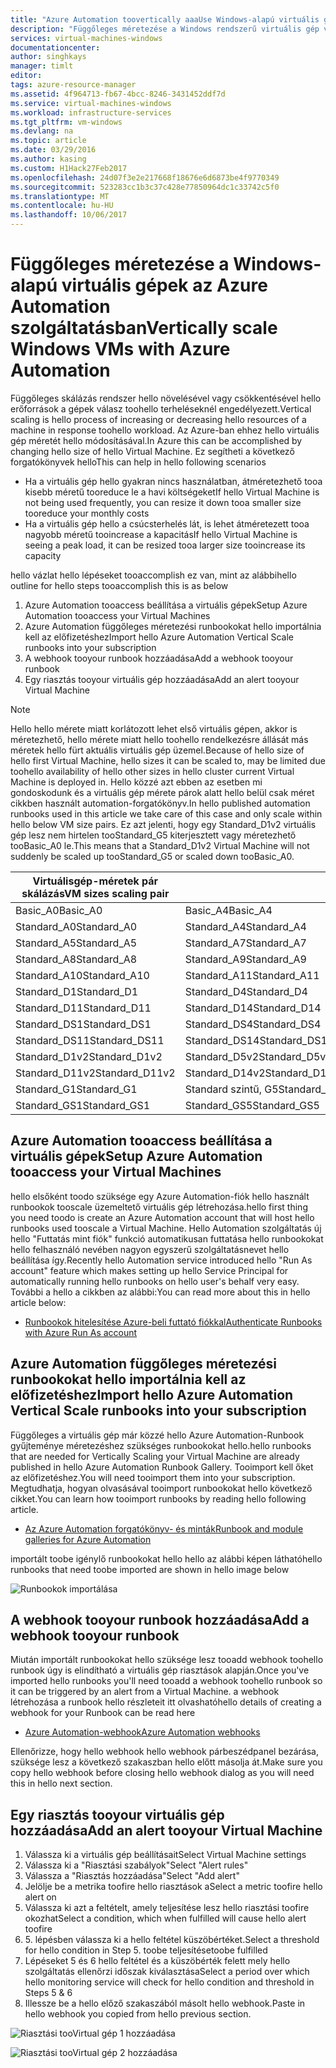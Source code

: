 ```yaml
---
title: "Azure Automation toovertically aaaUse Windows-alapú virtuális gépek méretezési |} Microsoft Docs"
description: "Függőleges méretezése a Windows rendszerű virtuális gép válasz toomonitoring értesítések az Azure Automation szolgáltatásban"
services: virtual-machines-windows
documentationcenter: 
author: singhkays
manager: timlt
editor: 
tags: azure-resource-manager
ms.assetid: 4f964713-fb67-4bcc-8246-3431452ddf7d
ms.service: virtual-machines-windows
ms.workload: infrastructure-services
ms.tgt_pltfrm: vm-windows
ms.devlang: na
ms.topic: article
ms.date: 03/29/2016
ms.author: kasing
ms.custom: H1Hack27Feb2017
ms.openlocfilehash: 24d07f3e2e217668f18676e6d6873be4f9770349
ms.sourcegitcommit: 523283cc1b3c37c428e77850964dc1c33742c5f0
ms.translationtype: MT
ms.contentlocale: hu-HU
ms.lasthandoff: 10/06/2017
---
```

# <a name="vertically-scale-windows-vms-with-azure-automation"></a><span data-ttu-id="b4df7-103">Függőleges méretezése a Windows-alapú virtuális gépek az Azure Automation szolgáltatásban</span><span class="sxs-lookup"><span data-stu-id="b4df7-103">Vertically scale Windows VMs with Azure Automation</span></span>

<span data-ttu-id="b4df7-104">Függőleges skálázás rendszer hello növelésével vagy csökkentésével hello erőforrások a gépek válasz toohello terheléseknél engedélyezett.</span><span class="sxs-lookup"><span data-stu-id="b4df7-104">Vertical scaling is hello process of increasing or decreasing hello resources of a machine in response toohello workload.</span></span> <span data-ttu-id="b4df7-105">Az Azure-ban ehhez hello virtuális gép méretét hello módosításával.</span><span class="sxs-lookup"><span data-stu-id="b4df7-105">In Azure this can be accomplished by changing hello size of hello Virtual Machine.</span></span> <span data-ttu-id="b4df7-106">Ez segítheti a következő forgatókönyvek hello</span><span class="sxs-lookup"><span data-stu-id="b4df7-106">This can help in hello following scenarios</span></span>

* <span data-ttu-id="b4df7-107">Ha a virtuális gép hello gyakran nincs használatban, átméretezhető tooa kisebb méretű tooreduce le a havi költségeket</span><span class="sxs-lookup"><span data-stu-id="b4df7-107">If hello Virtual Machine is not being used frequently, you can resize it down tooa smaller size tooreduce your monthly costs</span></span>
* <span data-ttu-id="b4df7-108">Ha a virtuális gép hello a csúcsterhelés lát, is lehet átméretezett tooa nagyobb méretű tooincrease a kapacitás</span><span class="sxs-lookup"><span data-stu-id="b4df7-108">If hello Virtual Machine is seeing a peak load, it can be resized tooa larger size tooincrease its capacity</span></span>

<span data-ttu-id="b4df7-109">hello vázlat hello lépéseket tooaccomplish ez van, mint az alábbi</span><span class="sxs-lookup"><span data-stu-id="b4df7-109">hello outline for hello steps tooaccomplish this is as below</span></span>

1. <span data-ttu-id="b4df7-110">Azure Automation tooaccess beállítása a virtuális gépek</span><span class="sxs-lookup"><span data-stu-id="b4df7-110">Setup Azure Automation tooaccess your Virtual Machines</span></span>
2. <span data-ttu-id="b4df7-111">Azure Automation függőleges méretezési runbookokat hello importálnia kell az előfizetéshez</span><span class="sxs-lookup"><span data-stu-id="b4df7-111">Import hello Azure Automation Vertical Scale runbooks into your subscription</span></span>
3. <span data-ttu-id="b4df7-112">A webhook tooyour runbook hozzáadása</span><span class="sxs-lookup"><span data-stu-id="b4df7-112">Add a webhook tooyour runbook</span></span>
4. <span data-ttu-id="b4df7-113">Egy riasztás tooyour virtuális gép hozzáadása</span><span class="sxs-lookup"><span data-stu-id="b4df7-113">Add an alert tooyour Virtual Machine</span></span>

> [!NOTE]
> <span data-ttu-id="b4df7-114">Hello hello mérete miatt korlátozott lehet első virtuális gépen, akkor is méretezhető, hello mérete miatt hello toohello rendelkezésre állását más méretek hello fürt aktuális virtuális gép üzemel.</span><span class="sxs-lookup"><span data-stu-id="b4df7-114">Because of hello size of hello first Virtual Machine, hello sizes it can be scaled to, may be limited due toohello availability of hello other sizes in hello cluster current Virtual Machine is deployed in.</span></span> <span data-ttu-id="b4df7-115">Hello közzé azt ebben az esetben mi gondoskodunk és a virtuális gép mérete párok alatt hello belül csak méret cikkben használt automation-forgatókönyv.</span><span class="sxs-lookup"><span data-stu-id="b4df7-115">In hello published automation runbooks used in this article we take care of this case and only scale within hello below VM size pairs.</span></span> <span data-ttu-id="b4df7-116">Ez azt jelenti, hogy egy Standard_D1v2 virtuális gép lesz nem hirtelen tooStandard_G5 kiterjesztett vagy méretezhető tooBasic_A0 le.</span><span class="sxs-lookup"><span data-stu-id="b4df7-116">This means that a Standard_D1v2 Virtual Machine will not suddenly be scaled up tooStandard_G5 or scaled down tooBasic_A0.</span></span>
> 
> | <span data-ttu-id="b4df7-117">Virtuálisgép-méretek pár skálázás</span><span class="sxs-lookup"><span data-stu-id="b4df7-117">VM sizes scaling pair</span></span> |  |
> | --- | --- |
> | <span data-ttu-id="b4df7-118">Basic_A0</span><span class="sxs-lookup"><span data-stu-id="b4df7-118">Basic_A0</span></span> |<span data-ttu-id="b4df7-119">Basic_A4</span><span class="sxs-lookup"><span data-stu-id="b4df7-119">Basic_A4</span></span> |
> | <span data-ttu-id="b4df7-120">Standard_A0</span><span class="sxs-lookup"><span data-stu-id="b4df7-120">Standard_A0</span></span> |<span data-ttu-id="b4df7-121">Standard_A4</span><span class="sxs-lookup"><span data-stu-id="b4df7-121">Standard_A4</span></span> |
> | <span data-ttu-id="b4df7-122">Standard_A5</span><span class="sxs-lookup"><span data-stu-id="b4df7-122">Standard_A5</span></span> |<span data-ttu-id="b4df7-123">Standard_A7</span><span class="sxs-lookup"><span data-stu-id="b4df7-123">Standard_A7</span></span> |
> | <span data-ttu-id="b4df7-124">Standard_A8</span><span class="sxs-lookup"><span data-stu-id="b4df7-124">Standard_A8</span></span> |<span data-ttu-id="b4df7-125">Standard_A9</span><span class="sxs-lookup"><span data-stu-id="b4df7-125">Standard_A9</span></span> |
> | <span data-ttu-id="b4df7-126">Standard_A10</span><span class="sxs-lookup"><span data-stu-id="b4df7-126">Standard_A10</span></span> |<span data-ttu-id="b4df7-127">Standard_A11</span><span class="sxs-lookup"><span data-stu-id="b4df7-127">Standard_A11</span></span> |
> | <span data-ttu-id="b4df7-128">Standard_D1</span><span class="sxs-lookup"><span data-stu-id="b4df7-128">Standard_D1</span></span> |<span data-ttu-id="b4df7-129">Standard_D4</span><span class="sxs-lookup"><span data-stu-id="b4df7-129">Standard_D4</span></span> |
> | <span data-ttu-id="b4df7-130">Standard_D11</span><span class="sxs-lookup"><span data-stu-id="b4df7-130">Standard_D11</span></span> |<span data-ttu-id="b4df7-131">Standard_D14</span><span class="sxs-lookup"><span data-stu-id="b4df7-131">Standard_D14</span></span> |
> | <span data-ttu-id="b4df7-132">Standard_DS1</span><span class="sxs-lookup"><span data-stu-id="b4df7-132">Standard_DS1</span></span> |<span data-ttu-id="b4df7-133">Standard_DS4</span><span class="sxs-lookup"><span data-stu-id="b4df7-133">Standard_DS4</span></span> |
> | <span data-ttu-id="b4df7-134">Standard_DS11</span><span class="sxs-lookup"><span data-stu-id="b4df7-134">Standard_DS11</span></span> |<span data-ttu-id="b4df7-135">Standard_DS14</span><span class="sxs-lookup"><span data-stu-id="b4df7-135">Standard_DS14</span></span> |
> | <span data-ttu-id="b4df7-136">Standard_D1v2</span><span class="sxs-lookup"><span data-stu-id="b4df7-136">Standard_D1v2</span></span> |<span data-ttu-id="b4df7-137">Standard_D5v2</span><span class="sxs-lookup"><span data-stu-id="b4df7-137">Standard_D5v2</span></span> |
> | <span data-ttu-id="b4df7-138">Standard_D11v2</span><span class="sxs-lookup"><span data-stu-id="b4df7-138">Standard_D11v2</span></span> |<span data-ttu-id="b4df7-139">Standard_D14v2</span><span class="sxs-lookup"><span data-stu-id="b4df7-139">Standard_D14v2</span></span> |
> | <span data-ttu-id="b4df7-140">Standard_G1</span><span class="sxs-lookup"><span data-stu-id="b4df7-140">Standard_G1</span></span> |<span data-ttu-id="b4df7-141">Standard szintű, G5</span><span class="sxs-lookup"><span data-stu-id="b4df7-141">Standard_G5</span></span> |
> | <span data-ttu-id="b4df7-142">Standard_GS1</span><span class="sxs-lookup"><span data-stu-id="b4df7-142">Standard_GS1</span></span> |<span data-ttu-id="b4df7-143">Standard_GS5</span><span class="sxs-lookup"><span data-stu-id="b4df7-143">Standard_GS5</span></span> |
> 
> 

## <a name="setup-azure-automation-tooaccess-your-virtual-machines"></a><span data-ttu-id="b4df7-144">Azure Automation tooaccess beállítása a virtuális gépek</span><span class="sxs-lookup"><span data-stu-id="b4df7-144">Setup Azure Automation tooaccess your Virtual Machines</span></span>
<span data-ttu-id="b4df7-145">hello elsőként toodo szüksége egy Azure Automation-fiók hello használt runbookok tooscale üzemeltető virtuális gép létrehozása.</span><span class="sxs-lookup"><span data-stu-id="b4df7-145">hello first thing you need toodo is create an Azure Automation account that will host hello runbooks used tooscale a Virtual Machine.</span></span> <span data-ttu-id="b4df7-146">Hello Automation szolgáltatás új hello "Futtatás mint fiók" funkció automatikusan futtatása hello runbookokat hello felhasználó nevében nagyon egyszerű szolgáltatásnevet hello beállítása így.</span><span class="sxs-lookup"><span data-stu-id="b4df7-146">Recently hello Automation service introduced hello "Run As account" feature which makes setting up hello Service Principal for automatically running hello runbooks on hello user's behalf very easy.</span></span> <span data-ttu-id="b4df7-147">További a hello a cikkben az alábbi:</span><span class="sxs-lookup"><span data-stu-id="b4df7-147">You can read more about this in hello article below:</span></span>

* [<span data-ttu-id="b4df7-148">Runbookok hitelesítése Azure-beli futtató fiókkal</span><span class="sxs-lookup"><span data-stu-id="b4df7-148">Authenticate Runbooks with Azure Run As account</span></span>](../../automation/automation-sec-configure-azure-runas-account.md)

## <a name="import-hello-azure-automation-vertical-scale-runbooks-into-your-subscription"></a><span data-ttu-id="b4df7-149">Azure Automation függőleges méretezési runbookokat hello importálnia kell az előfizetéshez</span><span class="sxs-lookup"><span data-stu-id="b4df7-149">Import hello Azure Automation Vertical Scale runbooks into your subscription</span></span>
<span data-ttu-id="b4df7-150">Függőleges a virtuális gép már közzé hello Azure Automation-Runbook gyűjteménye méretezéshez szükséges runbookokat hello.</span><span class="sxs-lookup"><span data-stu-id="b4df7-150">hello runbooks that are needed for Vertically Scaling your Virtual Machine are already published in hello Azure Automation Runbook Gallery.</span></span> <span data-ttu-id="b4df7-151">Tooimport kell őket az előfizetéshez.</span><span class="sxs-lookup"><span data-stu-id="b4df7-151">You will need tooimport them into your subscription.</span></span> <span data-ttu-id="b4df7-152">Megtudhatja, hogyan olvasásával tooimport runbookokat hello következő cikket.</span><span class="sxs-lookup"><span data-stu-id="b4df7-152">You can learn how tooimport runbooks by reading hello following article.</span></span>

* [<span data-ttu-id="b4df7-153">Az Azure Automation forgatókönyv- és minták</span><span class="sxs-lookup"><span data-stu-id="b4df7-153">Runbook and module galleries for Azure Automation</span></span>](../../automation/automation-runbook-gallery.md)

<span data-ttu-id="b4df7-154">importált toobe igénylő runbookokat hello hello az alábbi képen látható</span><span class="sxs-lookup"><span data-stu-id="b4df7-154">hello runbooks that need toobe imported are shown in hello image below</span></span>

![Runbookok importálása](./media/vertical-scaling-automation/scale-runbooks.png)

## <a name="add-a-webhook-tooyour-runbook"></a><span data-ttu-id="b4df7-156">A webhook tooyour runbook hozzáadása</span><span class="sxs-lookup"><span data-stu-id="b4df7-156">Add a webhook tooyour runbook</span></span>
<span data-ttu-id="b4df7-157">Miután importált runbookokat hello szüksége lesz tooadd webhook toohello runbook úgy is elindítható a virtuális gép riasztások alapján.</span><span class="sxs-lookup"><span data-stu-id="b4df7-157">Once you've imported hello runbooks you'll need tooadd a webhook toohello runbook so it can be triggered by an alert from a Virtual Machine.</span></span> <span data-ttu-id="b4df7-158">a webhook létrehozása a runbook hello részleteit itt olvasható</span><span class="sxs-lookup"><span data-stu-id="b4df7-158">hello details of creating a webhook for your Runbook can be read here</span></span>

* [<span data-ttu-id="b4df7-159">Azure Automation-webhook</span><span class="sxs-lookup"><span data-stu-id="b4df7-159">Azure Automation webhooks</span></span>](../../automation/automation-webhooks.md)

<span data-ttu-id="b4df7-160">Ellenőrizze, hogy hello webhook hello webhook párbeszédpanel bezárása, szüksége lesz a következő szakaszban hello előtt másolja át.</span><span class="sxs-lookup"><span data-stu-id="b4df7-160">Make sure you copy hello webhook before closing hello webhook dialog as you will need this in hello next section.</span></span>

## <a name="add-an-alert-tooyour-virtual-machine"></a><span data-ttu-id="b4df7-161">Egy riasztás tooyour virtuális gép hozzáadása</span><span class="sxs-lookup"><span data-stu-id="b4df7-161">Add an alert tooyour Virtual Machine</span></span>
1. <span data-ttu-id="b4df7-162">Válassza ki a virtuális gép beállításait</span><span class="sxs-lookup"><span data-stu-id="b4df7-162">Select Virtual Machine settings</span></span>
2. <span data-ttu-id="b4df7-163">Válassza ki a "Riasztási szabályok"</span><span class="sxs-lookup"><span data-stu-id="b4df7-163">Select "Alert rules"</span></span>
3. <span data-ttu-id="b4df7-164">Válassza a "Riasztás hozzáadása"</span><span class="sxs-lookup"><span data-stu-id="b4df7-164">Select "Add alert"</span></span>
4. <span data-ttu-id="b4df7-165">Jelölje be a metrika toofire hello riasztások a</span><span class="sxs-lookup"><span data-stu-id="b4df7-165">Select a metric toofire hello alert on</span></span>
5. <span data-ttu-id="b4df7-166">Válassza ki azt a feltételt, amely teljesítése lesz hello riasztási toofire okozhat</span><span class="sxs-lookup"><span data-stu-id="b4df7-166">Select a condition, which when fulfilled will cause hello alert toofire</span></span>
6. <span data-ttu-id="b4df7-167">5. lépésben válassza ki a hello feltétel küszöbértéket.</span><span class="sxs-lookup"><span data-stu-id="b4df7-167">Select a threshold for hello condition in Step 5.</span></span> <span data-ttu-id="b4df7-168">toobe teljesítése</span><span class="sxs-lookup"><span data-stu-id="b4df7-168">toobe fulfilled</span></span>
7. <span data-ttu-id="b4df7-169">Lépéseket 5 és 6 hello feltétel és a küszöbérték felett mely hello szolgáltatás ellenőrzi időszak kiválasztása</span><span class="sxs-lookup"><span data-stu-id="b4df7-169">Select a period over which hello monitoring service will check for hello condition and threshold in Steps 5 & 6</span></span>
8. <span data-ttu-id="b4df7-170">Illessze be a hello előző szakaszából másolt hello webhook.</span><span class="sxs-lookup"><span data-stu-id="b4df7-170">Paste in hello webhook you copied from hello previous section.</span></span>

![Riasztási tooVirtual gép 1 hozzáadása](./media/vertical-scaling-automation/add-alert-webhook-1.png)

![Riasztási tooVirtual gép 2 hozzáadása](./media/vertical-scaling-automation/add-alert-webhook-2.png)

